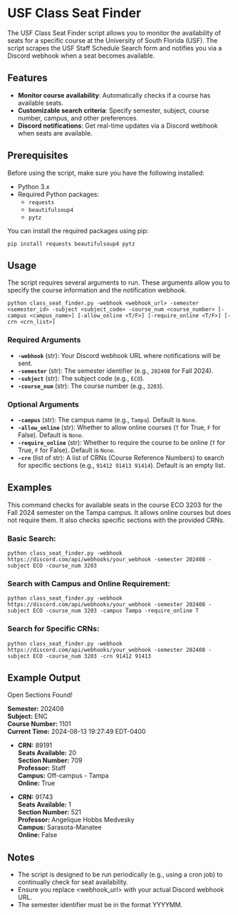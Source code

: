 
# USF Class Seat Finder

The USF Class Seat Finder script allows you to monitor the availability of seats for a specific course at the University of South Florida (USF). The script scrapes the USF Staff Schedule Search form and notifies you via a Discord webhook when a seat becomes available.

## Features

-   **Monitor course availability**: Automatically checks if a course has available seats.
-   **Customizable search criteria**: Specify semester, subject, course number, campus, and other preferences.
-   **Discord notifications**: Get real-time updates via a Discord webhook when seats are available.

## Prerequisites

Before using the script, make sure you have the following installed:

-   Python 3.x
-   Required Python packages:
    -   `requests`
    -   `beautifulsoup4`
    -   `pytz`

You can install the required packages using pip:

`pip install requests beautifulsoup4 pytz` 

## Usage

The script requires several arguments to run. These arguments allow you to specify the course information and the notification webhook.

`python class_seat_finder.py -webhook <webhook_url> -semester <semester_id> -subject <subject_code> -course_num <course_number> [-campus <campus_name>] [-allow_online <T/F>] [-require_online <T/F>] [-crn <crn_list>]`

### Required Arguments

-   **`-webhook`** (str): Your Discord webhook URL where notifications will be sent.
-   **`-semester`** (str): The semester identifier (e.g., `202408` for Fall 2024).
-   **`-subject`** (str): The subject code (e.g., `ECO`).
-   **`-course_num`** (str): The course number (e.g., `3203`).

### Optional Arguments

-   **`-campus`** (str): The campus name (e.g., `Tampa`). Default is `None`.
-   **`-allow_online`** (str): Whether to allow online courses (`T` for True, `F` for False). Default is `None`.
-   **`-require_online`** (str): Whether to require the course to be online (`T` for True, `F` for False). Default is `None`.
-   **`-crn`** (list of str): A list of CRNs (Course Reference Numbers) to search for specific sections (e.g., `91412 91413 91414`). Default is an empty list.

## Examples

This command checks for available seats in the course ECO 3203 for the Fall 2024 semester on the Tampa campus. It allows online courses but does not require them. It also checks specific sections with the provided CRNs.

### Basic Search:

`python class_seat_finder.py -webhook https://discord.com/api/webhooks/your_webhook -semester 202408 -subject ECO -course_num 3203`

### Search with Campus and Online Requirement:

`python class_seat_finder.py -webhook https://discord.com/api/webhooks/your_webhook -semester 202408 -subject ECO -course_num 3203 -campus Tampa -require_online T`

### Search for Specific CRNs:

`python class_seat_finder.py -webhook https://discord.com/api/webhooks/your_webhook -semester 202408 -subject ECO -course_num 3203 -crn 91412 91413`

## Example Output

Open Sections Found!

**Semester:** 202408  
**Subject:** ENC  
**Course Number:** 1101  
**Current Time:** 2024-08-13 19:27:49 EDT-0400

- **CRN:** 89191  
  **Seats Available:** 20  
  **Section Number:** 709  
  **Professor:** Staff  
  **Campus:** Off-campus - Tampa  
  **Online:** True

- **CRN:** 91743  
  **Seats Available:** 1  
  **Section Number:** 521  
  **Professor:** Angelique Hobbs Medvesky  
  **Campus:** Sarasota-Manatee  
  **Online:** False


## Notes

-   The script is designed to be run periodically (e.g., using a cron job) to continually check for seat availability.
-   Ensure you replace <webhook_url> with your actual Discord webhook URL.
-   The semester identifier must be in the format YYYYMM.
